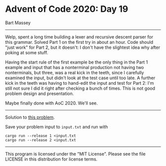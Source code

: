 # Advent of Code 2020: Day 19
Bart Massey

---

Welp, spent a long time building a lexer and recursive
descent parser for this grammar. Solved Part 1 on the first
try in about an hour. Code should "just work" for Part 2,
but it doesn't: I don't have the slightest idea why after
poking at some stuff.

Having the start rule of the first example be the only thing
in the Part 1 example and input that has a nonterminal
production not having two nonterminals, but three, was a
real kick in the teeth, since I carefully examined the
input, but didn't look at the test case until too late.  A
further kick in the teeth was having to hand-edit the input
and test for Part 2: I'm still not sure I did it right after
checking a bunch of times. This is not good problem design
and presentation.

Maybe finally done with AoC 2020. We'll see.

---

Solution to [this problem](https://adventofcode.com/2020/day/19).

Save your problem input to `input.txt` and run with

    cargo run --release 1 <input.txt
    cargo run --release 2 <input.txt

---

This program is licensed under the "MIT License".
Please see the file LICENSE in this distribution
for license terms.
